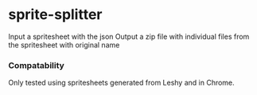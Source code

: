 # sprite-splitter
Input a spritesheet with the json
Output a zip file with individual files from the spritesheet with original name


### Compatability
Only tested using spritesheets generated from Leshy and in Chrome.
